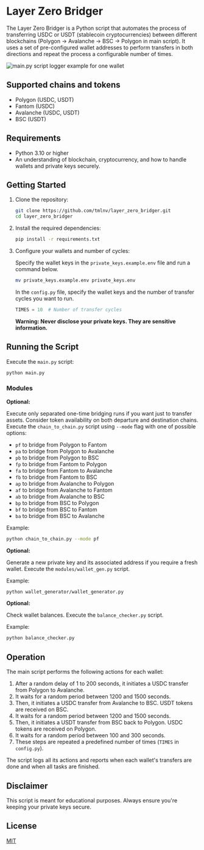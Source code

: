 # Layer Zero Bridger

The Layer Zero Bridger is a Python script that automates the process of transferring USDC or USDT (stablecoin cryptocurrencies) between different blockchains (Polygon -> Avalanche -> BSC -> Polygon in main script). It uses a set of pre-configured wallet addresses to perform transfers in both directions and repeat the process a configurable number of times.

![main.py script logger example for one wallet](https://drive.google.com/uc?export=view&id=1v99Wqi6qa5WA3WJJCuKFcKm8B35HN0rp)

## Supported chains and tokens

- Polygon (USDC, USDT)
- Fantom (USDC)
- Avalanche (USDC, USDT)
- BSC (USDT)

## Requirements

- Python 3.10 or higher
- An understanding of blockchain, cryptocurrency, and how to handle wallets and private keys securely.

## Getting Started

1. Clone the repository:

    ```bash
    git clone https://github.com/tmlnv/layer_zero_bridger.git
    cd layer_zero_bridger
    ```

2. Install the required dependencies:

    ```bash
    pip install -r requirements.txt
    ```

3. Configure your wallets and number of cycles:

    Specify the wallet keys in the `private_keys.example.env` file and run a command below.

   ```bash
   mv private_keys.example.env private_keys.env
   ```
   
    In the `config.py` file, specify the wallet keys and the number of transfer cycles you want to run.

    ```python
    TIMES = 10  # Number of transfer cycles
    ```
    **Warning: Never disclose your private keys. They are sensitive information.**

## Running the Script

Execute the `main.py` script:

```bash
python main.py
```

### Modules

**Optional:**

Execute only separated one-time bridging runs if you want just to transfer assets. Consider token availability on both departure and destination chains. Execute the `chain_to_chain.py` script using `--mode` flag with one of possible options:
- `pf` to bridge from Polygon to Fantom
- `pa` to bridge from Polygon to Avalanche
- `pb` to bridge from Polygon to BSC
- `fp` to bridge from Fantom to Polygon
- `fa` to bridge from Fantom to Avalanche
- `fb` to bridge from Fantom to BSC
- `ap` to bridge from Avalanche to Polygon
- `af` to bridge from Avalanche to Fantom
- `ab` to bridge from Avalanche to BSC
- `bp` to bridge from BSC to Polygon
- `bf` to bridge from BSC to Fantom
- `ba` to bridge from BSC to Avalanche

Example:

```bash
python chain_to_chain.py --mode pf
```
**Optional:**

Generate a new private key and its associated address if you require a fresh wallet. Execute the `modules/wallet_gen.py` script.

Example:

```bash
python wallet_generator/wallet_generator.py
```

**Optional:**

Check wallet balances. Execute the `balance_checker.py` script.

Example:

```bash
python balance_checker.py
```
## Operation

The main script performs the following actions for each wallet:

1. After a random delay of 1 to 200 seconds, it initiates a USDC transfer from Polygon to Avalanche.
2. It waits for a random period between 1200 and 1500 seconds.
3. Then, it initiates a USDC transfer from Avalanche to BSC. USDT tokens are received on BSC.
4. It waits for a random period between 1200 and 1500 seconds.
5. Then, it initiates a USDT transfer from BSC back to Polygon. USDC tokens are received on Polygon.
6. It waits for a random period between 100 and 300 seconds.
7. These steps are repeated a predefined number of times (`TIMES` in `config.py`).

The script logs all its actions and reports when each wallet's transfers are done and when all tasks are finished.

## Disclaimer

This script is meant for educational purposes. Always ensure you're keeping your private keys secure.

## License

[MIT](https://github.com/tmlnv/layer_zero_bridger/blob/main/LICENSE)
